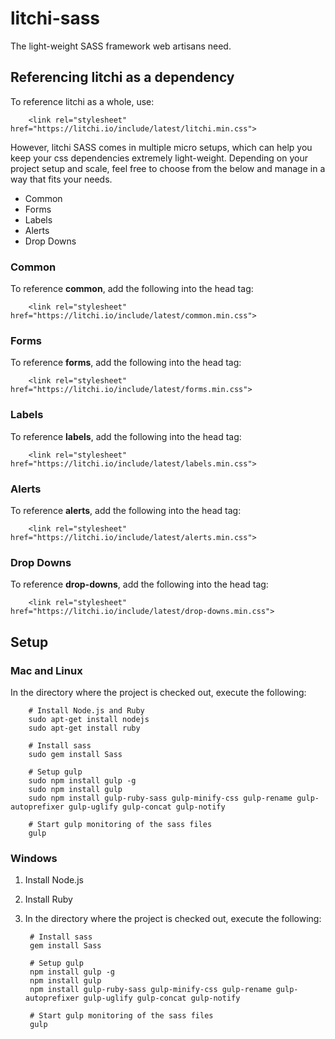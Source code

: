 # litchi-sass

The light-weight SASS framework web artisans need.

## Referencing litchi as a dependency

To reference litchi as a whole, use:

		<link rel="stylesheet" href="https://litchi.io/include/latest/litchi.min.css">

However, litchi SASS comes in multiple micro setups, which can help you keep your css dependencies extremely light-weight. Depending on your project setup and scale, feel free to choose from the below and manage in a way that fits your needs.

- Common
- Forms
- Labels
- Alerts
- Drop Downs

### Common

To reference **common**, add the following into the head tag:

		<link rel="stylesheet" href="https://litchi.io/include/latest/common.min.css">

### Forms

To reference **forms**, add the following into the head tag:

		<link rel="stylesheet" href="https://litchi.io/include/latest/forms.min.css">

### Labels

To reference **labels**, add the following into the head tag:

		<link rel="stylesheet" href="https://litchi.io/include/latest/labels.min.css">

### Alerts

To reference **alerts**, add the following into the head tag:

		<link rel="stylesheet" href="https://litchi.io/include/latest/alerts.min.css">

### Drop Downs

To reference **drop-downs**, add the following into the head tag:

		<link rel="stylesheet" href="https://litchi.io/include/latest/drop-downs.min.css">

## Setup

### Mac and Linux

In the directory where the project is checked out, execute the following:

		# Install Node.js and Ruby
		sudo apt-get install nodejs
		sudo apt-get install ruby

		# Install sass
		sudo gem install Sass

		# Setup gulp
		sudo npm install gulp -g
		sudo npm install gulp
		sudo npm install gulp-ruby-sass gulp-minify-css gulp-rename gulp-autoprefixer gulp-uglify gulp-concat gulp-notify

		# Start gulp monitoring of the sass files
		gulp

### Windows

1. Install Node.js
2. Install Ruby
3. In the directory where the project is checked out, execute the following:

		# Install sass
		gem install Sass

		# Setup gulp
		npm install gulp -g
		npm install gulp
		npm install gulp-ruby-sass gulp-minify-css gulp-rename gulp-autoprefixer gulp-uglify gulp-concat gulp-notify

		# Start gulp monitoring of the sass files
		gulp
